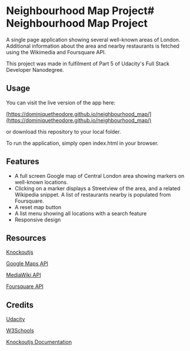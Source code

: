 # Neighbourhood Map Project# Neighbourhood Map Project
A single page application showing several well-known areas of London. Additional information about the area and nearby restaurants is fetched using the Wikimedia and Foursquare API.

This project was made in fulfilment of Part 5 of Udacity's Full Stack Developer Nanodegree.

## Usage 
You can visit the live version of the app here: 

[https://dominiquetheodore.github.io/neighbourhood_map/](https://dominiquetheodore.github.io/neighbourhood_map/)

or download this repository to your local folder.

To run the application, simply open index.html in your browser.

## Features
* A full screen Google map of Central London area showing markers on well-known locations.
* Clicking on a marker displays a Streetview of the area, and a related Wikipedia snippet. A list of restaurants nearby is populated from Foursquare.
* A reset map button 
* A list menu showing all locations with a search feature
* Responsive design


## Resources
[Knockoutjs](http://knockoutjs.com/)

[Google Maps API](https://developers.google.com/maps/)

[MediaWiki API](https://www.mediawiki.org/wiki/wikiAPI:Main_page)

[Foursquare API](https://developer.foursquare.com)

## Credits
[Udacity](www.udacity.com)

[W3Schools](www.w3schools.com)

[Knockoutjs Documentation](http://knockoutjs.com/documentation/introduction.html)
